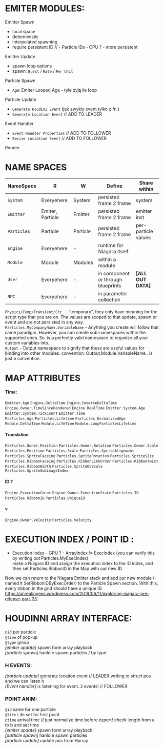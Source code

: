 

# EMITER MODULES:
Emitter Spawn
- local space
- deterministic
- interpolated spawning 
- require persistent ID  // - Particle IDs  -   CPU ? - more persistent  

Emitter Update  
- spawn loop options
- spawn: `Burst` / `Rate` / `Per Unit` 

Particle Spawn  
- `Age`:  Emiter Looped Age - tyle żyją ile loop

Particle Update  
- `Generate Houdini Event` (jak zwykly event tylko z fn.)
- `Generate Location Event`  // ADD TO LEADER

Event Handler  
- `Event Handler Properties` // ADD TO FOLLOWER 
- `Recive Locaation Event` // ADD TO FOLLOWER

Render

# NAME SPACES  

NameSpace | R | W | Define | Share within 
--- | --- | --- | --- | --- 
`System` | Everyehere | System | persisted frame 2 frame | system
`Emitter` | Emiter, Particle | Emitter | persisted frame 2 frame | emitter inst
`Particles` | Particle | Particle |  persisted frame 2 frame |  per-particle values
`Engine` |  Everyehere  | - | runtime for Niagara itself | 
`Module` | Module | Modules | within a module |
`User` |  Everyehere  | - | in component or through blueprints | **[ALL OUT DATA]**
`NPC` |  Everyehere | - | in parameter collection | 

`Physics/Temp/Transient/Etc.` - “temporary”, they only have meaning for the script type that you are on. The values are scoped to that update, spawn or event and are not persisted in any way.  
`Particles.MyCompanyName.VariableName` - Anything you create will follow that same paradigm. However, you can create sub-namespaces within the supported ones. So. is a perfectly valid namespace to organize all your custom variables into.  
`Output` - Output namespace to signify that these are useful values for binding into other modules. convention: Output.Module.VariableName . is just a convention.    

# MAP ATTRIBUTES

#### Time:
`Emitter.Age`
`Engine.DeltaTime`
`Engine.InverseDeltaTime`
`Engine.Owner.TimeSinceRendered`
`Engine.RealTime`
`Emitter.System.Age`
`Emitter.System.TickCount`
`Emitter.Time`        
`Particles.Age`
`Particles.Lifetime`
`Particles.NormalizedAge`
`Module.DeltaTime`
`Module.LifeTime`
`Module.LoopParticlesLifetime`

#### Translation
`Particles.Owner.Position`
`Particles.Owner.Rotation`
`Particles.Owner.Scale`
`Particles.Position`
`Particles.Scale`
`Particles.SpriteAlignment`
`Particles.SpriteFaceing`
`Particles.SpriteRotation`
`Particles.SpriteSize`
`Particles.RibbonFaceing`
`Particles.RibbonLinkOrder`
`Particles.RibbonTwist`
`Particles.RibbonWidth`
`Particles.SpriteUVScale`
`Particles.SpriteSubimageIndex`

#### ID ?
`Engine.ExecutionCount`
`Engine.Owner.ExecutionState`
`Particles.ID`
`Particles.RibbonID`
`Particles.UniqueID`

#### v
`Engine.Owner.Velocity`
`Particles.Velocity`

# EXECUTION INDEX / POINT ID :
- Execution Index - GPU ?   - ArrayIndex != ExecIndex (you can verify this by writing out Particles.MyExecIndex)  
make a Niagara ID and assign the execution index to the ID index, and then set Particles.RibbonID in the Map with our new ID

Now we can return to the Niagara Emitter stack and add our new module (I named it SetRibbonIDByExecOrder) to the Particle Spawn section. With this, every ribbon in the grid should have a unique ID.
https://unrealingens.wordpress.com/2018/06/11/exploring-niagara-pre-release-part-3//

# HOUDINNI ARRAY INTERFACE: 
`@id`  per particle  
`@time` of pop-up  
`@type` group   
*[emiter update]* spawn form array playback   
*[particle spawn]* hanldle spawn particles / by type   
### H EVENTS:   
*[particle update]* generate location event  // LEADER  writing to struct pos and we can listen it    
*[Event handler]* is listening for event. 2  events! // FOLLOWER  

### POINT ANIM:

`@id` same for one particle   
`@life` Life set for first point    
`@time` arrival time // just normalize time before ezport!  check length from a to b and set time    
*[emiter update]* spawn form array playback    
*[particle spawn]* hanldle spawn particles  
*[particle update]* update pos from Harray  
